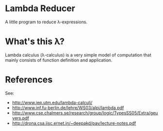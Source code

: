 # Lambda Reducer

A little program to reduce λ-expressions. 

# What's this λ?

Lambda calculus (λ-calculus) is a very simple model of computation that mainly consists of function definition and application.

# References

See:

- http://www.iep.utm.edu/lambda-calculi/
- http://www.inf.fu-berlin.de/lehre/WS03/alpi/lambda.pdf
- http://www.cse.chalmers.se/research/group/logic/TypesSS05/Extra/geuvers.pdf
- http://drona.csa.iisc.ernet.in/~deepakd/pav/lecture-notes.pdf